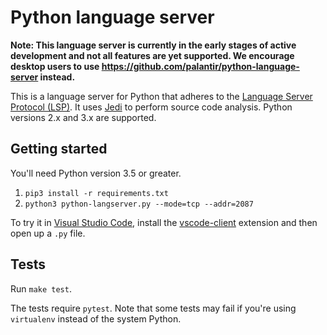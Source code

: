 # Python language server

**Note: This language server is currently in the early stages of active development and not all features are yet supported. We encourage desktop users to use https://github.com/palantir/python-language-server instead.**

This is a language server for Python that adheres to the [Language Server Protocol (LSP)](https://github.com/Microsoft/language-server-protocol/blob/master/protocol.md). It uses [Jedi](https://github.com/davidhalter/jedi) to perform source code analysis. Python versions 2.x and 3.x are supported.

## Getting started

You'll need Python version 3.5 or greater.

1. `pip3 install -r requirements.txt`
1. `python3 python-langserver.py --mode=tcp --addr=2087`

To try it in [Visual Studio Code](https://code.visualstudio.com), install the [vscode-client](https://github.com/sourcegraph/langserver/tree/master/vscode-client) extension and then open up a `.py` file.


## Tests

Run `make test`.

The tests require `pytest`. Note that some tests may fail if you're using `virtualenv` instead of the system Python.
